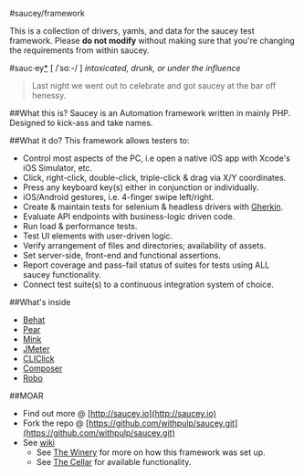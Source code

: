 #saucey/framework

This is a collection of drivers, yamls, and data for the saucey test framework. Please **do not modify** without making sure that you're changing the requirements from within saucey.

#sauc·ey[*](http://www.urbandictionary.com/define.php?term=saucey)
[ /ˈsɑː-/ ] *intoxicated, drunk, or under the influence*
>Last night we went out to celebrate and got saucey at the bar off henessy.

##What this is?
Saucey is an Automation framework written in mainly PHP. Designed to kick-ass and take names.

##What it do?
This framework allows testers to:

* Control most aspects of the PC, i.e open a native iOS app with Xcode's iOS Simulator, etc.
* Click, right-click, double-click, triple-click & drag via X/Y coordinates.
* Press any keyboard key(s) either in conjunction or individually.
* iOS/Android gestures, i.e. 4-finger swipe left/right.
* Create & maintain tests for selenium & headless drivers with [Gherkin](https://github.com/cucumber/cucumber/wiki/Gherkin).
* Evaluate API endpoints with business-logic driven code.
* Run load & performance tests.
* Test UI elements with user-driven logic.
* Verify arrangement of files and directories; availability of assets.
* Set server-side, front-end and functional assertions.
* Report coverage and pass-fail status of suites for tests using ALL saucey functionality.
* Connect test suite(s) to a continuous integration system of choice.


##What's inside
* [Behat](http://docs.behat.org/en/v3.0/)  
* [Pear](http://pear.php.net/)
* [Mink](http://mink.behat.org/en/latest/)  
* [JMeter](http://jmeter.apache.org/)
* [CLIClick](https://github.com/cucumber/cucumber/wiki/Gherkin)
* [Composer](https://getcomposer.org/)
* [Robo](https://github.com/Codegyre/Robo)


##MOAR
* Find out more @ [http://saucey.io](http://saucey.io)  
* Fork the repo @ [https://github.com/withpulp/saucey.git](https://github.com/withpulp/saucey.git) 
* See [wiki](https://github.com/withpulp/saucey/wiki/)
	* See [The Winery](https://github.com/withpulp/saucey/wiki/The-Winery) for more on how this framework was set up.  
	* See [The Cellar](https://github.com/withpulp/saucey/wiki/The-Cellar) for available functionality.  
